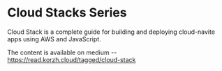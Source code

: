 # Cloud Stacks Series

Cloud Stack is a complete guide for building and deploying cloud-navite apps using AWS and JavaScript.

The content is available on medium -- https://read.korzh.cloud/tagged/cloud-stack
